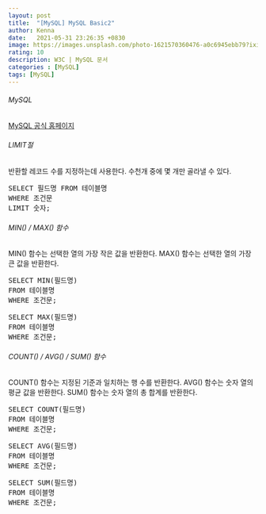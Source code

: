 ```yaml
---
layout: post
title:  "[MySQL] MySQL Basic2"
author: Kenna
date:   2021-05-31 23:26:35 +0830
image: https://images.unsplash.com/photo-1621570360476-a0c6945ebb79?ixid=MnwxMjA3fDF8MHxwaG90by1wYWdlfHx8fGVufDB8fHx8&ixlib=rb-1.2.1&auto=format&fit=crop&w=1267&q=80
rating: 10
description: W3C | MySQL 문서
categories : [MySQL]
tags: [MySQL]
---
```


###### MySQL
[MySQL 공식 홈페이지]("https://www.mysql.com/")


###### LIMIT절

반환할 레코드 수를 지정하는데 사용한다.
수천개 중에 몇 개만 골라낼 수 있다.

<pre>
SELECT 필드명 FROM 테이블명
WHERE 조건문
LIMIT 숫자;
</pre>

###### MIN() / MAX() 함수

MIN() 함수는 선택한 열의 가장 작은 값을 반환한다.
MAX() 함수는 선택한 열의 가장 큰 값을 반환한다.

<pre>
SELECT MIN(필드명)
FROM 테이블명
WHERE 조건문;
</pre>

<pre>
SELECT MAX(필드명)
FROM 테이블명
WHERE 조건문;
</pre>

###### COUNT() / AVG() / SUM() 함수

COUNT() 함수는 지정된 기준과 일치하는 행 수를 반환한다.
AVG() 함수는 숫자 열의 평균 값을 반환한다.
SUM() 함수는 숫자 열의 총 합계를 반환한다.

<pre>
SELECT COUNT(필드명)
FROM 테이블명
WHERE 조건문;
</pre>


<pre>
SELECT AVG(필드명)
FROM 테이블명
WHERE 조건문;
</pre>


<pre>
SELECT SUM(필드명)
FROM 테이블명
WHERE 조건문;
</pre>

